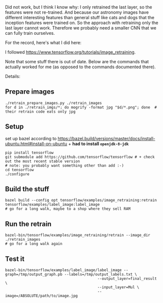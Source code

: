 Did not work, but I think I know why: I only retrained the last layer, so the features were not re-trained. And because our astronomy images have different interesting features than general stuff like cats and dogs that the inception features were trained on. So the approach with retraining only the last layer cannot work. Therefore we probably need a smaller CNN that we can fully train ourselves.

For the record, here's what I did here:

I followed https://www.tensorflow.org/tutorials/image_retraining.

Note that some stuff there is out of date. Below are the commands that actually worked for me (as opposed to the commands documented there).

Details:

Prepare images
--------------

```
./retrain_prepare_images.py ./retrain_images
for d in ./retrain_imgs/*; do mogrify -format jpg "$d/*.png"; done  # their retrain code eats only jpg
```

Setup
-----

set up bazel according to https://bazel.build/versions/master/docs/install-ubuntu.html#install-on-ubuntu + **had to install `openjdk-8-jdk`**
```
pip install tensorflow
git submodule add https://github.com/tensorflow/tensorflow # + check out the most recent stable version
# note: you probably want something other than add :-)
cd tensorflow
./configure
```

Build the stuff
---------------

```
bazel build --config opt tensorflow/examples/image_retraining:retrain tensorflow/examples/label_image:label_image
# go for a long walk, maybe to a shop where they sell RAM
```

Run the retrain
---------------

```
bazel-bin/tensorflow/examples/image_retraining/retrain --image_dir ./retrain_images
# go for a long walk again
```

Test it
-------

```
bazel-bin/tensorflow/examples/label_image/label_image --graph=/tmp/output_graph.pb --labels=/tmp/output_labels.txt \
                                          --output_layer=final_result \
                                          --input_layer=Mul \
                                          --image=/ABSOLUTE/path/to/image.jpg
```
